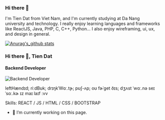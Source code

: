 ### Hi there 👋

I'm Tien Dat from Viet Nam, and I'm currently studying at Da Nang university and technology. I really enjoy learning languages and frameworks like ReactJS, Java, PHP, C, C++, Python...
I also enjoy wireframing, ui, ux, and design in general.

[![Anurag's_github stats](https://github-readme-stats.vercel.app/api?username=taed13)](https://github.com/anuraghazra/github-readme-stats)

### Hi there 👋, Tien Dat
#### Backend Developer
![Backend Developer](https://img-9gag-fun.9cache.com/photo/aq7e3Ev_460s.jpg)

leftHændɪd; riːdBʊk; drɪŋkˈWɑː.t̬ɚ; pʊʃ-ʌp; oʊ fɚˈɡet ðɪs; dʒʌst ˈwɑː.nə seɪ ˈsɑː.kɚ ɪz maɪ laɪf :vv


Skills: REACT / JS / HTML / CSS / BOOTSTRAP

- 🔭 I’m currently working on this page. 





